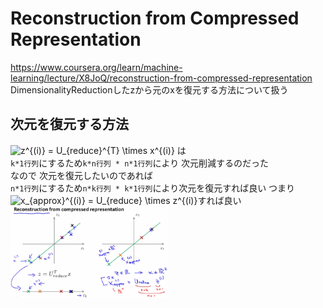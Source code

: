 # Reconstruction from Compressed Representation
https://www.coursera.org/learn/machine-learning/lecture/X8JoQ/reconstruction-from-compressed-representation  
DimensionalityReductionしたzから元のxを復元する方法について扱う  

## 次元を復元する方法
<img src="https://latex.codecogs.com/gif.latex?z^{(i)}&space;=&space;U_{reduce}^{T}&space;\times&space;x^{(i)}" title="z^{(i)} = U_{reduce}^{T} \times x^{(i)}" /> は  
`k*1行列`にするため`k*n行列 * n*1行列`により 次元削減するのだった  
なので 次元を復元したいのであれば  
`n*1行列`にするため`n*k行列 * k*1行列`により次元を復元すれば良い つまり  
<img src="https://latex.codecogs.com/gif.latex?x_{approx}^{(i)}&space;=&space;U_{reduce}&space;\times&space;z^{(i)}" title="x_{approx}^{(i)} = U_{reduce} \times z^{(i)}" />すれば良い  
<img src="../../img/08_10_reconstruction_from_compressed_representation.png" width=50% >  

